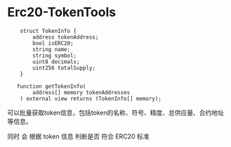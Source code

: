 # Erc20-TokenTools


```solidity
    struct TokenInfo {
        address tokenAddress;
        bool isERC20;
        string name;
        string symbol;
        uint8 decimals;
        uint256 totalSupply;
    }

   function getTokenInfo(
        address[] memory tokenAddresses
    ) external view returns (TokenInfo[] memory);
```

可以批量获取token信息，包括token的名称、符号、精度、总供应量、合约地址等信息。

同时 会 根据 token 信息 判断是否 符合 ERC20 标准



